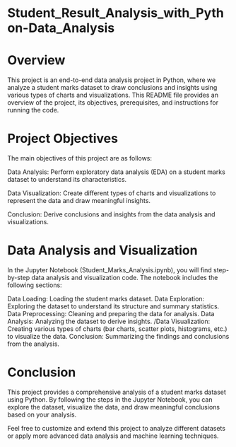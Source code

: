 # Student_Result_Analysis_with_Python-Data_Analysis
# Overview
This project is an end-to-end data analysis project in Python, where we analyze a student marks dataset to draw conclusions and insights using various types of charts and visualizations. This README file provides an overview of the project, its objectives, prerequisites, and instructions for running the code.

# Project Objectives
The main objectives of this project are as follows:

Data Analysis: Perform exploratory data analysis (EDA) on a student marks dataset to understand its characteristics.

Data Visualization: Create different types of charts and visualizations to represent the data and draw meaningful insights.

Conclusion: Derive conclusions and insights from the data analysis and visualizations.

# Data Analysis and Visualization
In the Jupyter Notebook (Student_Marks_Analysis.ipynb), you will find step-by-step data analysis and visualization code. The notebook includes the following sections:

Data Loading: Loading the student marks dataset.
Data Exploration: Exploring the dataset to understand its structure and summary statistics.
Data Preprocessing: Cleaning and preparing the data for analysis.
Data Analysis: Analyzing the dataset to derive insights.
/Data Visualization: Creating various types of charts (bar charts, scatter plots, histograms, etc.) to visualize the data.
Conclusion: Summarizing the findings and conclusions from the analysis.


# Conclusion
This project provides a comprehensive analysis of a student marks dataset using Python. By following the steps in the Jupyter Notebook, you can explore the dataset, visualize the data, and draw meaningful conclusions based on your analysis.

Feel free to customize and extend this project to analyze different datasets or apply more advanced data analysis and machine learning techniques.
